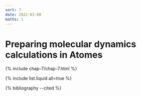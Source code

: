 ```yaml
---
sort: 7
date: 2022-03-08
maths: 1
---
```


# Preparing molecular dynamics calculations in Atomes

{% include chap-7/chap-7.html %}

{% include list.liquid all=true %}

{% bibliography --cited %}

